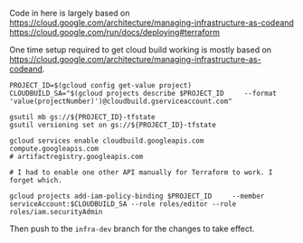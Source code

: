 Code in here is largely based on
https://cloud.google.com/architecture/managing-infrastructure-as-codeand
https://cloud.google.com/run/docs/deploying#terraform


One time setup required to get cloud build working is mostly based on
https://cloud.google.com/architecture/managing-infrastructure-as-codeand.

```shell
PROJECT_ID=$(gcloud config get-value project)
CLOUDBUILD_SA="$(gcloud projects describe $PROJECT_ID     --format 'value(projectNumber)')@cloudbuild.gserviceaccount.com"

gsutil mb gs://${PROJECT_ID}-tfstate
gsutil versioning set on gs://${PROJECT_ID}-tfstate

gcloud services enable cloudbuild.googleapis.com compute.googleapis.com 
# artifactregistry.googleapis.com

# I had to enable one other API manually for Terraform to work. I forget which.

gcloud projects add-iam-policy-binding $PROJECT_ID     --member serviceAccount:$CLOUDBUILD_SA --role roles/editor --role roles/iam.securityAdmin
```

Then push to the `infra-dev` branch for the changes to take effect.

